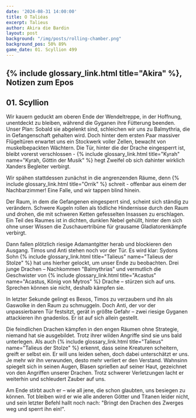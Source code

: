```yaml
---
date: '2024-08-31 14:00:00'
title: O Taliéas
excerpt: Talieus
author: Akira die Bardin
layout: post
background: "/img/posts/rolling-chamber.png"
background_pos: 50% 89%
game_date: 01. Scyllion 499
---
```


## {% include glossary_link.html title="Akira" %}, Notizen zum Epos

## 01. Scyllion

Wir kauern geduckt am oberen Ende der Wendeltreppe, in der Hoffnung, unentdeckt
zu bleiben, während die Gyganen ihre Fütterung beenden. Unser Plan: Sobald sie
abgelenkt sind, schleichen wir uns zu Balmythria, die in Gefangenschaft gehalten
wird. Doch hinter dem ersten Paar massiver Flügeltüren erwartet uns ein
Stockwerk voller Zellen, bewacht von muskelbepackten Wächtern. Die Tür, hinter
die der Drache eingesperrt ist, bleibt vorerst verschlossen - {% include glossary_link.html title="Kyrah" name="Kyrah, Göttin der Musik" %}
hegt Zweifel ob sich dahinter wirklich Xanders Begleiter verbirgt.

Wir spähen stattdessen zunächst in die angrenzenden Räume, denn {% include glossary_link.html title="Orrik" %}
schreit - offenbar aus einem der Nachbarzimmer! Eine Falle, und wir tappen
blind hinein.

Der Raum, in dem die Gefangenen eingesperrt sind, scheint sich ständig zu
verändern. Schwere Kugeln rollen als tödliche Hindernisse durch den Raum und
drohen, die mit schweren Ketten gefesselten Insassen zu erschlagen. Ein Teil
des Raumes ist in dichten, dunklen Nebel gehüllt, hinter dem sich ohne unser
Wissen die Zuschauertribüne für grausame Gladiatorenkämpfe verbirgt.

Dann fallen plötzlich riesige Adamantgitter herab und blockieren den Ausgang.
Timos und Anti stehen noch vor der Tür. Es wird klar: Sydons Sohn {% include glossary_link.html title="Talieus" name="Talieus der Stolze" %} hat
uns hierher gelockt, um unser Ende zu beobachten. Drei junge Drachen –
Nachkommen "Balmythrias" und vermutlich die Geschwister von {% include glossary_link.html title="Acastus" name="Acastus, König von Mytros" %}
Drache – stürzen sich auf uns. Sprechen können sie nicht, deshalb kämpfen sie.

In letzter Sekunde gelingt es Bexos, Timos zu verzaubern und ihn als Gaswolke
in den Raum zu schmuggeln. Doch Anti, der vor der unpassierbaren Tür festsitzt,
gerät in größte Gefahr – zwei riesige Gyganen attackieren ihn gnadenlos. Er ist
auf sich allein gestellt.

Die feindlichen Drachen kämpfen in den engen Räumen ohne Strategie, niemand hat
sie ausgebildet. Trotz ihrer wilden Angriffe sind sie uns bald unterlegen. Als
auch {% include glossary_link.html title="Talieus" name="Talieus der Stolze" %}
erkennt, dass seine Kreaturen scheitern, greift er selbst ein. Er will uns
leiden sehen, doch dabei unterschätzt er uns. Je mehr wir ihn verwunden, desto
mehr verliert er den Verstand. Wahnsinn spiegelt sich in seinen Augen, Blasen
sprießen auf seiner Haut, gezeichnet von den Angriffen unserer Drachen. Trotz
schwerer Verletzungen lacht er weiterhin und schleudert Zauber auf uns.

Am Ende stirbt auch er – wie all jene, die schon glaubten, uns besiegen zu
können. Tot bleiben wird er wie alle anderen Götter und Titanen leider nicht,
und sein letzter Befehl hallt noch nach: "Bringt den Drachen des Zwerges weg
und sperrt ihn ein!".
